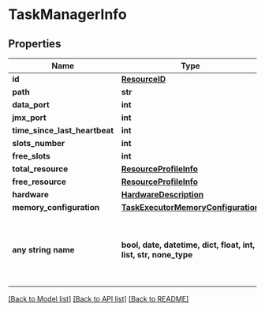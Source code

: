 # TaskManagerInfo


## Properties
Name | Type | Description | Notes
------------ | ------------- | ------------- | -------------
**id** | [**ResourceID**](ResourceID.md) |  | [optional] 
**path** | **str** |  | [optional] 
**data_port** | **int** |  | [optional] 
**jmx_port** | **int** |  | [optional] 
**time_since_last_heartbeat** | **int** |  | [optional] 
**slots_number** | **int** |  | [optional] 
**free_slots** | **int** |  | [optional] 
**total_resource** | [**ResourceProfileInfo**](ResourceProfileInfo.md) |  | [optional] 
**free_resource** | [**ResourceProfileInfo**](ResourceProfileInfo.md) |  | [optional] 
**hardware** | [**HardwareDescription**](HardwareDescription.md) |  | [optional] 
**memory_configuration** | [**TaskExecutorMemoryConfiguration**](TaskExecutorMemoryConfiguration.md) |  | [optional] 
**any string name** | **bool, date, datetime, dict, float, int, list, str, none_type** | any string name can be used but the value must be the correct type | [optional]

[[Back to Model list]](../README.md#documentation-for-models) [[Back to API list]](../README.md#documentation-for-api-endpoints) [[Back to README]](../README.md)


